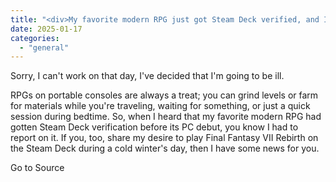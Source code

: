```yaml
---
title: "<div>My favorite modern RPG just got Steam Deck verified, and I couldn't be happier</div>"
date: 2025-01-17
categories: 
  - "general"
---
```


Sorry, I can't work on that day, I've decided that I'm going to be ill.

RPGs on portable consoles are always a treat; you can grind levels or farm for materials while you're traveling, waiting for something, or just a quick session during bedtime. So, when I heard that my favorite modern RPG had gotten Steam Deck verification before its PC debut, you know I had to report on it. If you, too, share my desire to play Final Fantasy VII Rebirth on the Steam Deck during a cold winter's day, then I have some news for you.

Go to Source
